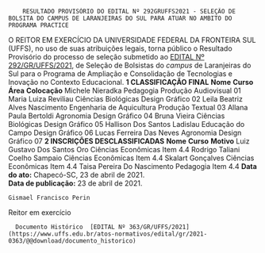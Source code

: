         RESULTADO PROVISÓRIO DO EDITAL Nº 292GRUFFS2021 - SELEÇÃO DE BOLSITA DO CAMPUS DE LARANJEIRAS DO SUL PARA ATUAR NO AMBITO DO PROGRAMA PRACTICE  

 O REITOR EM EXERCÍCIO DA UNIVERSIDADE FEDERAL DA FRONTEIRA SUL (UFFS), no uso de suas atribuições legais, torna público o Resultado Provisório do processo de seleção submetido ao [EDITAL Nº 292/GR/UFFS/2021](https://www.uffs.edu.br/atos-normativos/edital/gr/2021-0292), de Seleção de Bolsistas do *campus*  de Laranjeiras do Sul para o Programa de Ampliação e Consolidação de Tecnologias e Inovação no Contexto Educacional.     **1 CLASSIFICAÇÃO FINAL**      **Nome**     **Curso**     **Área**     **Colocação**      Michele Nieradka   Pedagogia   Produção Audiovisual   01     Maria Luiza Reviliau   Ciências Biológicas   Design Gráfico   02     Leila Beatriz Alves Nascimento   Engenharia de Aquicultura   Produção Textual   03     Allana Paula Bertoldi   Agronomia   Design Gráfico   04     Bruna Vieira   Ciências Biológicas   Design Gráfico   05     Hallison Dos Santos Ladislau   Educação do Campo   Design Gráfico   06     Lucas Ferreira Das Neves   Agronomia   Design Gráfico   07        **2 INSCRIÇÕES DESCLASSIFICADAS**      **Nome**     **Curso**     **Motivo**      Luiz Gustavo Dos Santos Oro   Ciências Econômicas   Item 4.4     Rodrigo Taliani Coelho Sampaio   Ciências Econômicas   Item 4.4     Skalart Gonçalves   Ciências Econômicas   Item 4.4     Taisa Pereira Do Nascimento   Pedagogia   Item 4.4           **Data do ato:** Chapecó-SC, 23 de abril de 2021.   
 **Data de publicação:**  23 de abril de 2021. 

    Gismael Francisco Perin   
 Reitor em exercício 

      Documento Histórico  [EDITAL Nº 363/GR/UFFS/2021](https://www.uffs.edu.br/atos-normativos/edital/gr/2021-0363/@@download/documento_historico)     
      